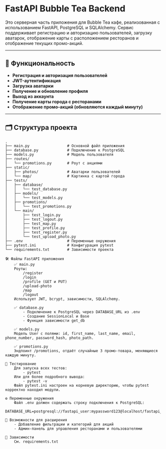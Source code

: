 # FastAPI Bubble Tea Backend

Это серверная часть приложения для Bubble Tea кафе, реализованная с использованием FastAPI, PostgreSQL и SQLAlchemy. Сервис поддерживает регистрацию и авторизацию пользователей, загрузку аватарок, отображение карты с расположением ресторанов и отображение текущих промо-акций.

---

## 🚀 Функциональность

- **Регистрация и авторизация пользователей**
- **JWT-аутентификация**
- **Загрузка аватарки**
- **Получение и обновление профиля**
- **Выход из аккаунта**
- **Получение карты города с ресторанами**
- **Отображение промо-акций (обновляются каждый минуту)**

---

## 🗂️ Структура проекта

```plaintext
.
├── main.py                 # Основной файл приложения
├── database.py             # Подключение к PostgreSQL
├── models.py               # Модель пользователя
├── routes/
│   └── promotions.py       # Роут с акциями
├── static/
│   ├── photos/             # Аватарки пользователей
│   └── map/                # Картинка с картой города
├── tests/
│   ├── database/
│   │   └── test_database.py
│   ├── models/
│   │   └── test_models.py
│   ├── promotions/
│   │   └── test_promotions.py
│   └── main/
│       ├── test_login.py
│       ├── test_logout.py
│       ├── test_map.py
│       ├── test_profile.py
│       ├── test_register.py
│       └── test_upload_photo.py
├── .env                    # Переменные окружения
├── pytest.ini              # Конфигурация pytest
└── requirements.txt        # Зависимости проекта

🛠️ Файлы FastAPI приложения
    ✅ main.py
    Роуты:
        /register
        /login
        /profile (GET и PUT)
        /upload-photo
        /map
        /logout
    Использует JWT, bcrypt, зависимости, SQLAlchemy.

    ✅ database.py
        - Подключение к PostgreSQL через DATABASE_URL из .env
        - Создание SessionLocal и Base
        - Функция зависимости get_db

    ✅ models.py
    Модель User с полями: id, first_name, last_name, email, phone_number, password_hash, photo_path.

    ✅ promotions.py
    Эндпоинт /promotions, отдаёт случайные 3 промо-товара, меняющиеся каждую минуту.

🧪 Тестирование
    Для запуска всех тестов:
        - pytest
    Или для более подробного вывода:
        - pytest -v
    Файл pytest.ini настроен на корневую директорию, чтобы pytest корректно находил модули.

⚙️ Переменные окружения
    Файл .env должен содержать строку подключения к PostgreSQL:
        DATABASE_URL=postgresql://fastapi_user:mypassword123@localhost/fastapi_db

🐳 Возможности для расширения
    - Добавление фильтрации и категорий для акций
    - Админ-панель для управления ресторанами и пользователями

📌 Зависимости
    См. requirements.txt
